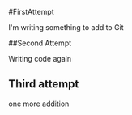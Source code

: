 #FirstAttempt

I'm writing something to add to Git

##Second Attempt

Writing code again

## Third attempt

one more addition